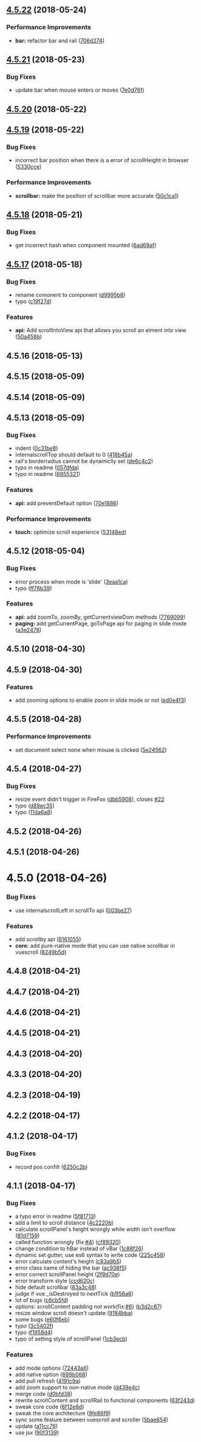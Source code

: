 <a name="4.5.22"></a>
## [4.5.22](https://github.com/wangyi7099/vuescroll/compare/v4.5.21...v4.5.22) (2018-05-24)


### Performance Improvements

* **bar:** refactor bar and rail ([706d274](https://github.com/wangyi7099/vuescroll/commit/706d274))



<a name="4.5.21"></a>
## [4.5.21](https://github.com/wangyi7099/vuescroll/compare/v4.5.20...v4.5.21) (2018-05-23)


### Bug Fixes

* update bar when mouse enters or moves ([7e0d76f](https://github.com/wangyi7099/vuescroll/commit/7e0d76f))



<a name="4.5.20"></a>
## [4.5.20](https://github.com/wangyi7099/vuescroll/compare/v4.5.19...v4.5.20) (2018-05-22)



<a name="4.5.19"></a>
## [4.5.19](https://github.com/wangyi7099/vuescroll/compare/v4.5.18...v4.5.19) (2018-05-22)


### Bug Fixes

* incorrect bar position when there is a error of scrollHeight in browser ([5330cce](https://github.com/wangyi7099/vuescroll/commit/5330cce))


### Performance Improvements

* **scrollbar:** make the position of scrollbar more accurate ([50c1ca1](https://github.com/wangyi7099/vuescroll/commit/50c1ca1))



<a name="4.5.18"></a>
## [4.5.18](https://github.com/wangyi7099/vuescroll/compare/v4.5.17...v4.5.18) (2018-05-21)


### Bug Fixes

* get incorrect hash when component mounted ([6ad69af](https://github.com/wangyi7099/vuescroll/commit/6ad69af))



<a name="4.5.17"></a>
## [4.5.17](https://github.com/wangyi7099/vuescroll/compare/v4.5.16...v4.5.17) (2018-05-18)


### Bug Fixes

* rename comonent to component ([d9995b8](https://github.com/wangyi7099/vuescroll/commit/d9995b8))
* typo ([c19f27d](https://github.com/wangyi7099/vuescroll/commit/c19f27d))


### Features

* **api:** Add scrollIntoView api that allows you scroll an elment into view ([50a458b](https://github.com/wangyi7099/vuescroll/commit/50a458b))



<a name="4.5.16"></a>
## 4.5.16 (2018-05-13)



<a name="4.5.15"></a>
## 4.5.15 (2018-05-09)



<a name="4.5.14"></a>
## 4.5.14 (2018-05-09)



<a name="4.5.13"></a>
## 4.5.13 (2018-05-09)


### Bug Fixes

* indent ([0c31be8](https://github.com/wangyi7099/vuescroll/commit/0c31be8))
* internalscrollTop should default to 0 ([418b45a](https://github.com/wangyi7099/vuescroll/commit/418b45a))
* rail's borderradius cannot be dynamiclly set ([de6c4c2](https://github.com/wangyi7099/vuescroll/commit/de6c4c2))
* typo in readme ([057dfda](https://github.com/wangyi7099/vuescroll/commit/057dfda))
* typo in readme ([6955321](https://github.com/wangyi7099/vuescroll/commit/6955321))


### Features

* **api:** add preventDefault option ([70e1886](https://github.com/wangyi7099/vuescroll/commit/70e1886))


### Performance Improvements

* **touch:** optimize scroll experience ([53148ed](https://github.com/wangyi7099/vuescroll/commit/53148ed))



<a name="4.5.12"></a>
## 4.5.12 (2018-05-04)


### Bug Fixes

* error process when mode is 'slide' ([3eaa1ca](https://github.com/wangyi7099/vuescroll/commit/3eaa1ca))
* typo ([ff76b39](https://github.com/wangyi7099/vuescroll/commit/ff76b39))


### Features

* **api:** add zoomTo, zoomBy, getCurrentviewDom methods ([7769099](https://github.com/wangyi7099/vuescroll/commit/7769099))
* **paging:** add getCurrentPage, goToPage api for paging in slide mode ([a3e2478](https://github.com/wangyi7099/vuescroll/commit/a3e2478))



<a name="4.5.10"></a>
## 4.5.10 (2018-04-30)



<a name="4.5.9"></a>
## 4.5.9 (2018-04-30)


### Features

* add zooming options to enable zoom in slide mode or not ([ed0e4f3](https://github.com/wangyi7099/vuescroll/commit/ed0e4f3))



<a name="4.5.5"></a>
## 4.5.5 (2018-04-28)


### Performance Improvements

* set document select none when mouse is clicked ([5e24562](https://github.com/wangyi7099/vuescroll/commit/5e24562))



<a name="4.5.4"></a>
## 4.5.4 (2018-04-27)


### Bug Fixes

* resize event didn't trigger in FireFox ([dbb5908](https://github.com/wangyi7099/vuescroll/commit/dbb5908)), closes [#22](https://github.com/wangyi7099/vuescroll/issues/22)
* typo ([d89ec35](https://github.com/wangyi7099/vuescroll/commit/d89ec35))
* typo ([11da6a8](https://github.com/wangyi7099/vuescroll/commit/11da6a8))



<a name="4.5.2"></a>
## 4.5.2 (2018-04-26)



<a name="4.5.1"></a>
## 4.5.1 (2018-04-26)



<a name="4.5.0"></a>
# 4.5.0 (2018-04-26)


### Bug Fixes

* use internalscrollLeft in scrollTo api ([003be27](https://github.com/wangyi7099/vuescroll/commit/003be27))


### Features

* add scrollby api ([8161055](https://github.com/wangyi7099/vuescroll/commit/8161055))
* **core:** add pure-native mode that you can use native scrollbar in vuescroll ([8249b5d](https://github.com/wangyi7099/vuescroll/commit/8249b5d))



<a name="4.4.8"></a>
## 4.4.8 (2018-04-21)



<a name="4.4.7"></a>
## 4.4.7 (2018-04-21)



<a name="4.4.6"></a>
## 4.4.6 (2018-04-21)



<a name="4.4.5"></a>
## 4.4.5 (2018-04-21)



<a name="4.4.3"></a>
## 4.4.3 (2018-04-20)



<a name="4.3.3"></a>
## 4.3.3 (2018-04-20)



<a name="4.2.3"></a>
## 4.2.3 (2018-04-19)



<a name="4.2.2"></a>
## 4.2.2 (2018-04-17)



<a name="4.1.2"></a>
## 4.1.2 (2018-04-17)


### Bug Fixes

* record pos confilt ([6250c2b](https://github.com/wangyi7099/vuescroll/commit/6250c2b))



<a name="4.1.1"></a>
## 4.1.1 (2018-04-17)


### Bug Fixes

* a typo error in readme ([5f81713](https://github.com/wangyi7099/vuescroll/commit/5f81713))
* add a limit to scroll distance ([4c2220b](https://github.com/wangyi7099/vuescroll/commit/4c2220b))
* calculate scrollPanel's height wrongly while width isn't overflow ([81d7159](https://github.com/wangyi7099/vuescroll/commit/81d7159))
* called function wrongly (fix:[#4](https://github.com/wangyi7099/vuescroll/issues/4)) ([cf89320](https://github.com/wangyi7099/vuescroll/commit/cf89320))
* change condition to hBar instead of vBar ([1c88f26](https://github.com/wangyi7099/vuescroll/commit/1c88f26))
* dynamic set gutter, use es6 syntax to write code ([225c458](https://github.com/wangyi7099/vuescroll/commit/225c458))
* error calculate content's height ([c83a9b5](https://github.com/wangyi7099/vuescroll/commit/c83a9b5))
* error class name of hiding the bar ([ac938f5](https://github.com/wangyi7099/vuescroll/commit/ac938f5))
* error correct scrollPanel height ([2f9d70e](https://github.com/wangyi7099/vuescroll/commit/2f9d70e))
* error transform style ([ccd620c](https://github.com/wangyi7099/vuescroll/commit/ccd620c))
* hide default scrollbar ([83a3c48](https://github.com/wangyi7099/vuescroll/commit/83a3c48))
* judge if vue._isDestroyed to nextTick ([b1f56a6](https://github.com/wangyi7099/vuescroll/commit/b1f56a6))
* lot of bugs ([c6cb5fd](https://github.com/wangyi7099/vuescroll/commit/c6cb5fd))
* options: scrollContent padding not work(fix:[#6](https://github.com/wangyi7099/vuescroll/issues/6)) ([b3d2c87](https://github.com/wangyi7099/vuescroll/commit/b3d2c87))
* resize window scroll doesn't update ([9184bba](https://github.com/wangyi7099/vuescroll/commit/9184bba))
* some bugs ([e60f6eb](https://github.com/wangyi7099/vuescroll/commit/e60f6eb))
* typo ([3c5402f](https://github.com/wangyi7099/vuescroll/commit/3c5402f))
* typo ([f1958d4](https://github.com/wangyi7099/vuescroll/commit/f1958d4))
* typo of setting style of scrollPanel ([1cb3ecb](https://github.com/wangyi7099/vuescroll/commit/1cb3ecb))


### Features

* add mode options ([72443a6](https://github.com/wangyi7099/vuescroll/commit/72443a6))
* add native option ([699b068](https://github.com/wangyi7099/vuescroll/commit/699b068))
* add pull refresh ([4191c9a](https://github.com/wangyi7099/vuescroll/commit/4191c9a))
* add zoom support to non-native mode ([d439e4c](https://github.com/wangyi7099/vuescroll/commit/d439e4c))
* merge code ([d0bfd38](https://github.com/wangyi7099/vuescroll/commit/d0bfd38))
* rewrite  scrollContent and scrollRail to functional components ([63f243d](https://github.com/wangyi7099/vuescroll/commit/63f243d))
* sweak core code ([6f12e8d](https://github.com/wangyi7099/vuescroll/commit/6f12e8d))
* sweak the core architecture ([9fe86f9](https://github.com/wangyi7099/vuescroll/commit/9fe86f9))
* sync some feature between vuescroll and scroller ([5bae654](https://github.com/wangyi7099/vuescroll/commit/5bae654))
* update ([a11cc79](https://github.com/wangyi7099/vuescroll/commit/a11cc79))
* use jsx ([90f3139](https://github.com/wangyi7099/vuescroll/commit/90f3139))



